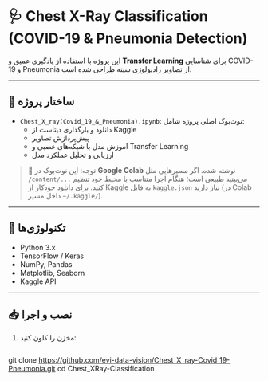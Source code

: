 # 🩺 Chest X-Ray Classification (COVID-19 & Pneumonia Detection)

این پروژه با استفاده از یادگیری عمیق و **Transfer Learning** برای شناسایی COVID-19 و Pneumonia از تصاویر رادیولوژی سینه طراحی شده است.

---

## 📂 ساختار پروژه
- `Chest_X_ray(Covid_19_&_Pneumonia).ipynb`: نوت‌بوک اصلی پروژه شامل:
  - دانلود و بارگذاری دیتاست از Kaggle
  - پیش‌پردازش تصاویر
  - آموزش مدل با شبکه‌های عصبی و Transfer Learning
  - ارزیابی و تحلیل عملکرد مدل

> 📌 توجه: این نوت‌بوک در **Google Colab** نوشته شده. اگر مسیرهایی مثل `/content/...` می‌بینید طبیعی است؛ هنگام اجرا متناسب با محیط خود تنظیم کنید.
> برای دانلود خودکار از Kaggle به فایل `kaggle.json` نیاز دارید (در Colab داخل مسیر `~/.kaggle/`).
---

## 🧰 تکنولوژی‌ها
- Python 3.x
- TensorFlow / Keras
- NumPy, Pandas
- Matplotlib, Seaborn
- Kaggle API

---
## 📥 نصب و اجرا
1. مخزن را کلون کنید:
   ```bash
git clone https://github.com/evi-data-vision/Chest_X_ray-Covid_19-Pneumonia.git
   cd Chest_XRay-Classification
